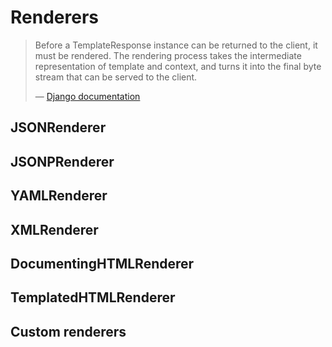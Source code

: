 <a class="github" href="renderers.py"></a>

# Renderers

> Before a TemplateResponse instance can be returned to the client, it must be rendered. The rendering process takes the intermediate representation of template and context, and turns it into the final byte stream that can be served to the client.
>
> &mdash; [Django documentation][cite]

## JSONRenderer

## JSONPRenderer

## YAMLRenderer

## XMLRenderer

## DocumentingHTMLRenderer

## TemplatedHTMLRenderer

## Custom renderers

[cite]: https://docs.djangoproject.com/en/dev/ref/template-response/#the-rendering-process